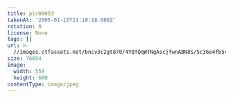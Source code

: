 ```yaml
---
title: pic00053
takenAt: '2005-01-15T11:10:18.000Z'
rotation: 0
license: None
tags: []
url: >-
  //images.ctfassets.net/bncv3c2gt878/4YQTQqWTNgAscjfwnABN8S/5c36e4fb5c21899dddd5e1d2cefc8cf8/pic00053_4504430095_o
size: 76054
image:
  width: 559
  height: 600
contentType: image/jpeg
---
```


